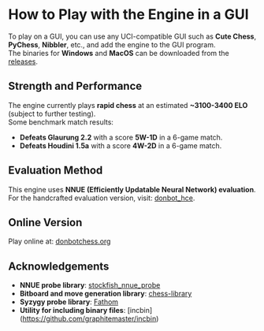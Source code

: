 # How to Play with the Engine in a GUI

To play on a GUI, you can use any UCI-compatible GUI such as **Cute Chess**, **PyChess**, **Nibbler**, etc., and add the engine to the GUI program.  
The binaries for **Windows** and **MacOS** can be downloaded from the [releases](https://github.com/hoavu-cs/donbot-chess-engine/releases/).

## Strength and Performance

The engine currently plays **rapid chess** at an estimated **~3100-3400 ELO** (subject to further testing).  
Some benchmark match results:

- **Defeats Glaurung 2.2** with a score **5W-1D** in a 6-game match.
- **Defeats Houdini 1.5a** with a score **4W-2D** in a 6-game match.

## Evaluation Method

This engine uses **NNUE (Efficiently Updatable Neural Network) evaluation**.  
For the handcrafted evaluation version, visit: [donbot_hce](https://github.com/hoavu-cs/donbot_hce).

## Online Version

Play online at: [donbotchess.org](https://donbotchess.org/)

## Acknowledgements

- **NNUE probe library**: [stockfish_nnue_probe](https://github.com/VedantJoshi1409/stockfish_nnue_probe)
- **Bitboard and move generation library**: [chess-library](https://github.com/Disservin/chess-library)
- **Syzygy probe library**: [Fathom](https://github.com/jdart1/Fathom)
- **Utility for including binary files**: [incbin] (https://github.com/graphitemaster/incbin)
